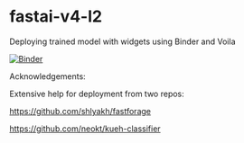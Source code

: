 # fastai-v4-l2
Deploying trained model with widgets using Binder and Voila

[![Binder](https://mybinder.org/badge_logo.svg)](https://mybinder.org/v2/gh/moodlep/fastai-v4-l2/master?urlpath=%2Fvoila%2Frender%2Fcute_animals.ipynb)

Acknowledgements: 

Extensive help for deployment from two repos: 

https://github.com/shlyakh/fastforage 


https://github.com/neokt/kueh-classifier 


